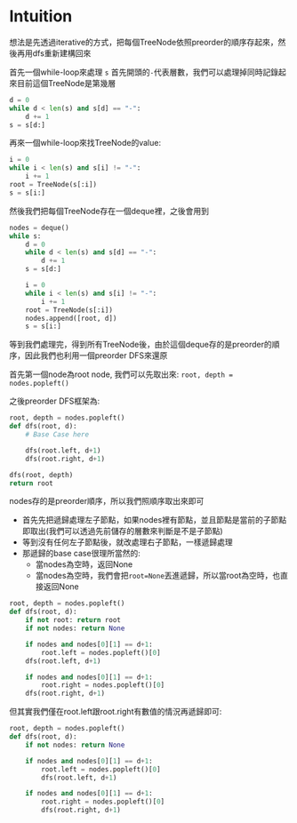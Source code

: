 # Intuition

想法是先透過iterative的方式，把每個TreeNode依照preorder的順序存起來，然後再用dfs重新建構回來


首先一個while-loop來處理 `s`
首先開頭的`-`代表層數，我們可以處理掉同時記錄起來目前這個TreeNode是第幾層
```py
d = 0
while d < len(s) and s[d] == "-":
    d += 1
s = s[d:]
```

再來一個while-loop來找TreeNode的value:
```py
i = 0
while i < len(s) and s[i] != "-":
    i += 1
root = TreeNode(s[:i])
s = s[i:]
```

然後我們把每個TreeNode存在一個deque裡，之後會用到
```py
nodes = deque()
while s:
    d = 0
    while d < len(s) and s[d] == "-":
        d += 1
    s = s[d:]

    i = 0
    while i < len(s) and s[i] != "-":
        i += 1
    root = TreeNode(s[:i])
    nodes.append([root, d])
    s = s[i:]
```

等到我們處理完，得到所有TreeNode後，由於這個deque存的是preorder的順序，因此我們也利用一個preorder DFS來還原

首先第一個node為root node, 我們可以先取出來:
`root, depth = nodes.popleft()`

之後preorder DFS框架為:

```py
root, depth = nodes.popleft()
def dfs(root, d):
    # Base Case here

    dfs(root.left, d+1)
    dfs(root.right, d+1)

dfs(root, depth)
return root
```

nodes存的是preorder順序，所以我們照順序取出來即可
- 首先先把遞歸處理左子節點，如果nodes裡有節點，並且節點是當前的子節點即取出(我們可以透過先前儲存的層數來判斷是不是子節點)
- 等到沒有任何左子節點後，就改處理右子節點，一樣遞歸處理
- 那遞歸的base case很理所當然的:
  - 當nodes為空時，返回None
  - 當nodes為空時，我們會把`root=None`丟進遞歸，所以當root為空時，也直接返回None

```py
root, depth = nodes.popleft()
def dfs(root, d):
    if not root: return root
    if not nodes: return None

    if nodes and nodes[0][1] == d+1:
        root.left = nodes.popleft()[0]
    dfs(root.left, d+1)

    if nodes and nodes[0][1] == d+1:
        root.right = nodes.popleft()[0]
    dfs(root.right, d+1)
```

但其實我們僅在root.left跟root.right有數值的情況再遞歸即可:

```py
root, depth = nodes.popleft()
def dfs(root, d):
    if not nodes: return None

    if nodes and nodes[0][1] == d+1:
        root.left = nodes.popleft()[0]
        dfs(root.left, d+1)

    if nodes and nodes[0][1] == d+1:
        root.right = nodes.popleft()[0]
        dfs(root.right, d+1)
```